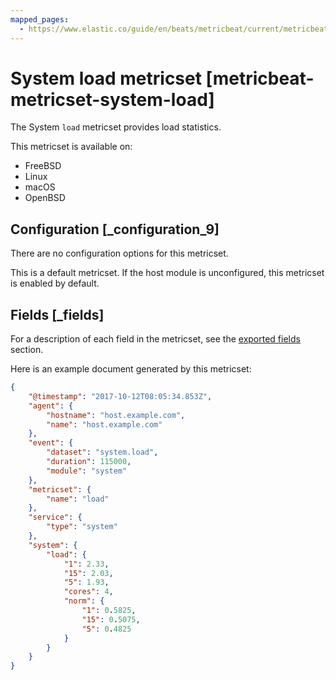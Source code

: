 ```yaml
---
mapped_pages:
  - https://www.elastic.co/guide/en/beats/metricbeat/current/metricbeat-metricset-system-load.html
---
```


# System load metricset [metricbeat-metricset-system-load]

The System `load` metricset provides load statistics.

This metricset is available on:

* FreeBSD
* Linux
* macOS
* OpenBSD


## Configuration [_configuration_9]

There are no configuration options for this metricset.

This is a default metricset. If the host module is unconfigured, this metricset is enabled by default.

## Fields [_fields]

For a description of each field in the metricset, see the [exported fields](/reference/metricbeat/exported-fields-system.md) section.

Here is an example document generated by this metricset:

```json
{
    "@timestamp": "2017-10-12T08:05:34.853Z",
    "agent": {
        "hostname": "host.example.com",
        "name": "host.example.com"
    },
    "event": {
        "dataset": "system.load",
        "duration": 115000,
        "module": "system"
    },
    "metricset": {
        "name": "load"
    },
    "service": {
        "type": "system"
    },
    "system": {
        "load": {
            "1": 2.33,
            "15": 2.03,
            "5": 1.93,
            "cores": 4,
            "norm": {
                "1": 0.5825,
                "15": 0.5075,
                "5": 0.4825
            }
        }
    }
}
```
